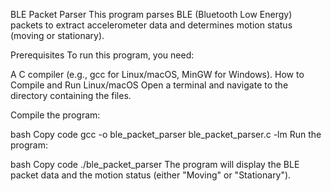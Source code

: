 BLE Packet Parser
This program parses BLE (Bluetooth Low Energy) packets to extract accelerometer data and determines motion status (moving or stationary).

Prerequisites
To run this program, you need:

A C compiler (e.g., gcc for Linux/macOS, MinGW for Windows).
How to Compile and Run
Linux/macOS
Open a terminal and navigate to the directory containing the files.

Compile the program:

bash
Copy code
gcc -o ble_packet_parser ble_packet_parser.c -lm
Run the program:

bash
Copy code
./ble_packet_parser
The program will display the BLE packet data and the motion status (either "Moving" or "Stationary").




